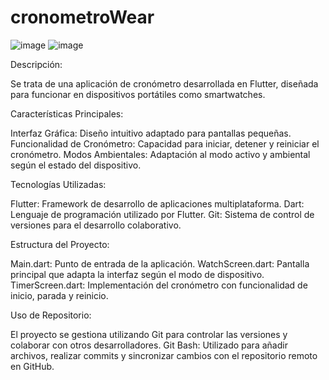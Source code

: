 # cronometroWear

![image](https://github.com/IrvanBola/App-cronometro/assets/122304883/95fcbfd3-9b5e-4e8b-9119-46900d4b20cd)
![image](https://github.com/IrvanBola/App-cronometro/assets/122304883/7c0cded0-131c-421e-8130-cc0170d940b4)


Descripción:

Se trata de una aplicación de cronómetro desarrollada en Flutter, diseñada para funcionar en dispositivos portátiles como smartwatches.

Características Principales:

Interfaz Gráfica: Diseño intuitivo adaptado para pantallas pequeñas.
Funcionalidad de Cronómetro: Capacidad para iniciar, detener y reiniciar el cronómetro.
Modos Ambientales: Adaptación al modo activo y ambiental según el estado del dispositivo.

Tecnologías Utilizadas:

Flutter: Framework de desarrollo de aplicaciones multiplataforma.
Dart: Lenguaje de programación utilizado por Flutter.
Git: Sistema de control de versiones para el desarrollo colaborativo.

Estructura del Proyecto:

Main.dart: Punto de entrada de la aplicación.
WatchScreen.dart: Pantalla principal que adapta la interfaz según el modo de dispositivo.
TimerScreen.dart: Implementación del cronómetro con funcionalidad de inicio, parada y reinicio.

Uso de Repositorio:

El proyecto se gestiona utilizando Git para controlar las versiones y colaborar con otros desarrolladores.
Git Bash: Utilizado para añadir archivos, realizar commits y sincronizar cambios con el repositorio remoto en GitHub.
